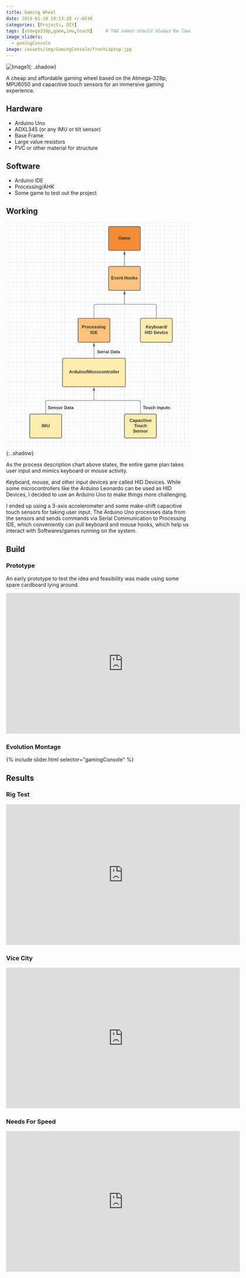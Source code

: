 ```yaml
---
title: Gaming Wheel
date: 2019-01-10 19:13:20 +/-0530
categories: [Projects, DIY]
tags: [atmega328p,game,imu,touch]     # TAG names should always be lowercase
image_sliders:
  - gamingConsole
image: /assets/img/GamingConsole/frontLaptop.jpg
---
```

![Image1](/assets/img/GamingConsole/frontLaptop.jpg){: .shadow}

A cheap and affordable gaming wheel based on the Atmega-328p,
MPU6050 and capacitive touch sensors for an immersive gaming
experience.

## Hardware
- Arduino Uno
- ADXL345 (or any IMU or tilt sensor)
- Base Frame
- Large value resistors
- PVC or other material for structure

## Software
- Arduino IDE
- Processing/AHK
- Some game to test out the project

## Working
![Image1](/assets/img/GamingConsole/flowchart.png){: .shadow}


As the process description chart above states, the entire game plan takes user input and mimics keyboard or mouse activity. 

Keyboard, mouse, and other input devices are called HID Devices. While some microcontrollers like the Arduino Leonardo can be used as HID Devices, I decided to use an Arduino Uno to make things more challenging. 

I ended up using a 3-axis accelerometer and some make-shift capacitive touch sensors for taking user input. The Arduino Uno processes data from the sensors and sends commands via Serial Communication to Processing IDE, which conveniently can pull keyboard and mouse hooks, which help us interact with Softwares/games running on the system.   
## Build
### Prototype 
An early prototype to test the idea and feasibility was made using some spare cardboard lying around. 
<!-- Insert walk test video here -->
<iframe width="640" height="385" src="https://youtube.com/embed/OxRKLMEx7ZY" frameborder="0" allowfullscreen></iframe>

### Evolution Montage
{% include slider.html selector="gamingConsole" %}

## Results
### Rig Test
<iframe width="640" height="385" src="https://youtube.com/embed/8dTgWj4zzMw" frameborder="0" allowfullscreen></iframe>

### Vice City
<iframe width="640" height="385" src="https://youtube.com/embed/5FExViivi6Y" frameborder="0" allowfullscreen></iframe>

### Needs For Speed 
<iframe width="640" height="385" src="https://youtube.com/embed/6FIAbjZUHqM" frameborder="0" allowfullscreen></iframe>
